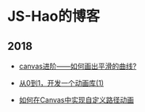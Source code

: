 # JS-Hao的博客

## 2018

* [canvas进阶——如何画出平滑的曲线?](https://github.com/JS-Hao/blog/issues/4)

* [从0到1，开发一个动画库(1)](https://github.com/JS-Hao/blog/issues/2)

* [如何在Canvas中实现自定义路径动画](https://github.com/JS-Hao/blog/issues/1)

  

